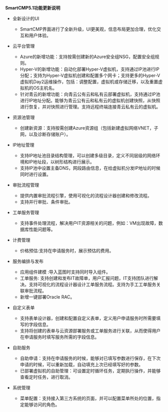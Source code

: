 **SmartCMP5.1功能更新说明**
+ 全新设计的UI
    + SmartCMP界面进行了全新升级，UI更美观，信息布局更加合理，优化交互和用户体验。

+ 云平台管理
    + Azure的新增功能：支持按需创建新的Azure安全组NSG，配置安全组规则。
    + Hyper-V的新增功能：自动化部署Hyper-V虚拟机，支持通过IP池进行IP分配；支持为Hyper-V虚拟机创建和配置多个网卡；支持更多的Hyper-V虚拟机Day2运维操作，包括：调整配置，虚拟机或存储迁移，以及重置虚拟机的OS主机名。
    + 针对青云的新增功能：向青云公有云和私有云部署虚拟机，支持通过IP池进行IP地址分配。能够为青云公有云和私有云的虚拟机创建快照，从快照进行恢复，并对快照进行管理。支持远程终端连接青云私有云的虚拟机。

+ 资源池管理
    + 创建新资源：支持按需创建Azure资源组（包括新建虚拟网络VNET，子网，以及诊断存储账户）。

+ IP地址管理
    + 支持IP地址池目录结构管理，可以创建多级目录，定义不同层级的网络环境和IP地址段，以树形结构进行展示。
    + 支持IP池中设置主备DNS，网段路由信息，在给虚拟机分发IP地址的时候同时进行设置。

+ 审批流程管理
    + 提供内置审批流程引擎，使用可视化的流程设计器创建和修改流程。
    + 支持并行审批、条件审批。

+ 工单服务管理
    + 支持事件处理流程，解决用户IT资源相关的问题，例如：VM出现故障，数据库性能问题等。

+ 计费管理
    + 价格预估:支持在申请服务时，展示预估的费用。

+ 服务编排与发布
    + 应用组件建模 :导入蓝图时支持同时导入组件。
    + 工单服务: 支持创建和发布IT故障单，用户汇报问题，IT支持团队进行解决。支持可视化的流程设计器设计工单服务流程。支持为手工工单服务关联审批流程。
    + 新增一键部署Oracle RAC。

+ 自定义表单
    + 支持表单设计器，创建和配置自定义表单，定义用户申请服务时所需要填写的字段信息。
    + 支持将创建的表单与云资源部署服务或工单服务进行关联，从而使得用户在申请服务时填写服务所需的字段信息。 

+ 自助服务
    + 自助申请：支持在申请服务的时候，能够对已填写参数进行保存，在下次申请的时候，可以重新加载，自动填充上次已经填写好的参数。
    + 已部署虚拟机的自助管理：可设置定时循环任务，定期执行操作，并能够查看定时任务，进行取消。
+ 系统管理
    + 菜单配置：支持接入第三方系统的页面，并可以配置菜单所处的位置，指定能够访问的角色。































































































































